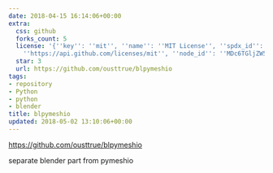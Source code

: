 ```yaml
---
date: 2018-04-15 16:14:06+00:00
extra:
  css: github
  forks_count: 5
  license: '{''key'': ''mit'', ''name'': ''MIT License'', ''spdx_id'': ''MIT'', ''url'':
    ''https://api.github.com/licenses/mit'', ''node_id'': ''MDc6TGljZW5zZTEz''}'
  star: 3
  url: https://github.com/ousttrue/blpymeshio
tags:
- repository
- Python
- python
- blender
title: blpymeshio
updated: 2018-05-02 13:10:06+00:00
---
```


<https://github.com/ousttrue/blpymeshio>

separate blender part from pymeshio
